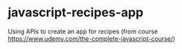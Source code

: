 # javascript-recipes-app
Using APIs to create an app for recipes (from course https://www.udemy.com/the-complete-javascript-course/)

